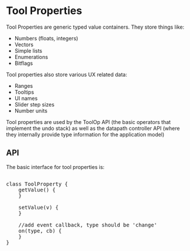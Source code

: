 # Tool Properties

Tool Properties are generic typed value containers.  They
store things like:

* Numbers (floats, integers)
* Vectors
* Simple lists
* Enumerations
* Bitflags

Tool properties also store various UX related data:

* Ranges
* Tooltips
* UI names
* Slider step sizes
* Number units

Tool properties are used by the ToolOp API
(the basic operators that implement the undo stack)
as well as the datapath controller API (where they internally
provide type information for the application model)

## API

The basic interface for tool properties is:
<pre>

class ToolProperty {
    getValue() {
    }

    setValue(v) {
    }
    
    //add event callback, type should be 'change'
    on(type, cb) {
    }
}

</pre>

